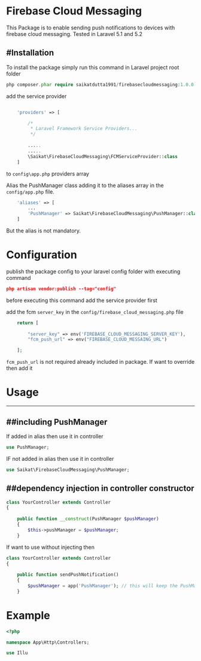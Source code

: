 Firebase Cloud Messaging
=========

This Package is to enable sending push notifications to devices with firebase cloud messaging. Tested in Laravel 5.1 and 5.2

#Installation
----

To install the package simply run this command in Laravel project root folder

```php
php composer.phar require saikatdutta1991/firebasecloudmessaging:1.0.0
```


add the service provider 
```php 

    'providers' => [

        /*
         * Laravel Framework Service Providers...
         */
            
        .....
        .....
        \Saikat\FirebaseCloudMessaging\FCMServiceProvider::class 
    ]
``` 
to `config\app.php` providers array  


Alias the PushManager class adding it to the aliases array in the `config/app.php` file.

```php
    'aliases' => [
        ...
        'PushManager' => Saikat\FirebaseCloudMessaging\PushManager::class
    ]
```

But the alias is not mandatory.


# Configuration
publish the package config to your laravel config folder with executing command

```json
php artisan vendor:publish --tag="config"
```

before executing this command add the service provider first

add the fcm `server_key` in the `config/firebase_cloud_messaging.php` file
```php 
    return [
        
        "server_key" => env('FIREBASE_CLOUD_MESSAGING_SERVER_KEY'),
        "fcm_push_url" => env("FIREBASE_CLOUD_MESSAING_URL")

    ];

```

`fcm_push_url` is not required already included in package. If want to override then add it


# Usage
-----------


##including PushManager
--------------------------

If added in alias then use it in controller
```php
use PushManager;
```

IF not added in alias then use it in controller
```php
use Saikat\FirebaseCloudMessaging\PushManager;
```



##dependency injection in controller constructor
-----------------------------

```php
class YourController extends Controller
{
    
    public function __construct(PushManager $pushManager)
    {
        $this->pushManager = $pushManager;
    }
```



If want to use without injecting then
```php
class YourController extends Controller
{
    
    public function sendPushNotification()
    {
        $pushManager = app('PushManager'); // this will keep the PushManager instance singleton
    }
```



# Example

```php
<?php

namespace App\Http\Controllers;

use Illu
